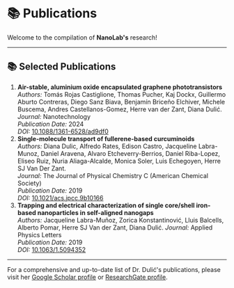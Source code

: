 # 📚 Publications

Welcome to the compilation of **NanoLab's** research!

---

## 📚 Selected Publications

1. **Air-stable, aluminium oxide encapsulated graphene phototransistors**  
   *Authors:* Tomás Rojas Castiglione, Thomas Pucher, Kaj Dockx, Guillermo Aburto Contreras, Diego Sanz Biava, Benjamín Briceño Elchiver, Michele Buscema, Andres Castellanos-Gomez, Herre van der Zant, Diana Dulić.   
   *Journal:* Nanotechnology  
   *Publication Date:* 2024  
   *DOI:* [10.1088/1361-6528/ad9df0](https://iopscience.iop.org/article/10.1088/1361-6528/ad9df0/meta)  
2. **Single-molecule transport of fullerene-based curcuminoids**  
   *Authors:* Diana Dulic, Alfredo Rates, Edison Castro, Jacqueline Labra-Munoz, Daniel Aravena, Alvaro Etcheverry-Berrios, Daniel Riba-Lopez, Eliseo Ruiz, Nuria Aliaga-Alcalde, Monica Soler, Luis Echegoyen, Herre SJ Van Der Zant.  
   *Journal:* The Journal of Physical Chemistry C (American Chemical Society)  
   *Publication Date:* 2019  
   *DOI:* [10.1021/acs.jpcc.9b10166](https://pubs.acs.org/doi/abs/10.1021/acs.jpcc.9b10166)  
3. **Trapping and electrical characterization of single core/shell iron-based nanoparticles in self-aligned nanogaps**  
   *Authors:* Jacqueline Labra-Muñoz, Zorica Konstantinović, Lluis Balcells, Alberto Pomar, Herre SJ Van der Zant, Diana Dulić. 
   *Journal:* Applied Physics Letters  
   *Publication Date:* 2019  
   *DOI:* [10.1063/1.5094352](https://pubs.aip.org/aip/apl/article-abstract/115/6/063104/37952/Trapping-and-electrical-characterization-of-single?redirectedFrom=fulltext)  

---

For a comprehensive and up-to-date list of Dr. Dulić's publications, please visit her [Google Scholar profile](https://scholar.google.com/citations?user=6PJLDzkAAAAJ) or [ResearchGate profile](https://www.researchgate.net/profile/Diana-Dulic).

